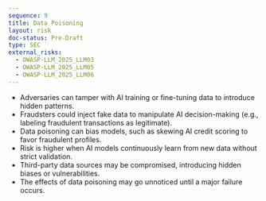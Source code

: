 ```yaml
---
sequence: 9
title: Data Poisoning
layout: risk
doc-status: Pre-Draft
type: SEC
external_risks:
  - OWASP-LLM_2025_LLM03
  - OWASP-LLM_2025_LLM05
  - OWASP-LLM_2025_LLM06
---
```


- Adversaries can tamper with AI training or fine-tuning data to introduce hidden patterns.  
- Fraudsters could inject fake data to manipulate AI decision-making (e.g., labeling fraudulent transactions as legitimate).  
- Data poisoning can bias models, such as skewing AI credit scoring to favor fraudulent profiles.  
- Risk is higher when AI models continuously learn from new data without strict validation.  
- Third-party data sources may be compromised, introducing hidden biases or vulnerabilities.  
- The effects of data poisoning may go unnoticed until a major failure occurs.